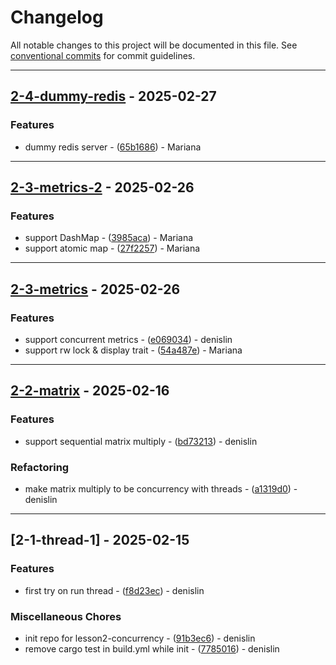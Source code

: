 # Changelog

All notable changes to this project will be documented in this file. See [conventional commits](https://www.conventionalcommits.org/) for commit guidelines.

---
## [2-4-dummy-redis](https://github.com/mariana-rust-bootcamp/02-concurrency/compare/v2-3-metrics-2..v2-4-dummy-redis) - 2025-02-27

### Features

- dummy redis server - ([65b1686](https://github.com/mariana-rust-bootcamp/02-concurrency/commit/65b1686e53201a0320e5a5f310c53d27a77f2d89)) - Mariana

---
## [2-3-metrics-2](https://github.com/mariana-rust-bootcamp/02-concurrency/compare/v2-3-metrics..v2-3-metrics-2) - 2025-02-26

### Features

- support DashMap - ([3985aca](https://github.com/mariana-rust-bootcamp/02-concurrency/commit/3985aca11d90dee086ea0631067b2fbc7790f19c)) - Mariana
- support atomic map - ([27f2257](https://github.com/mariana-rust-bootcamp/02-concurrency/commit/27f2257f4cecf981f7c28a900d950d155d0b253b)) - Mariana

---
## [2-3-metrics](https://github.com/mariana-rust-bootcamp/02-concurrency/compare/v2-2-matrix..v2-3-metrics) - 2025-02-26

### Features

- support concurrent metrics - ([e069034](https://github.com/mariana-rust-bootcamp/02-concurrency/commit/e06903485da03a5fdd0318b344f02aa175b8f315)) - denislin
- support rw lock & display trait - ([54a487e](https://github.com/mariana-rust-bootcamp/02-concurrency/commit/54a487e4c46315985a8d110a9ecb0c0ac624338b)) - Mariana

---
## [2-2-matrix](https://github.com/mariana-rust-bootcamp/02-concurrency/compare/v2-1-thread-1..v2-2-matrix) - 2025-02-16

### Features

- support sequential matrix multiply - ([bd73213](https://github.com/mariana-rust-bootcamp/02-concurrency/commit/bd73213045f8334e71675232e8e21cf1b83aa244)) - denislin

### Refactoring

- make matrix multiply to be concurrency with threads - ([a1319d0](https://github.com/mariana-rust-bootcamp/02-concurrency/commit/a1319d09d2ed88f05026e58cfacd8caa38276ef7)) - denislin

---
## [2-1-thread-1] - 2025-02-15

### Features

- first try on run thread - ([f8d23ec](https://github.com/mariana-rust-bootcamp/02-concurrency/commit/f8d23ec644346aeaa35182d32e72396413009817)) - denislin

### Miscellaneous Chores

- init repo for lesson2-concurrency - ([91b3ec6](https://github.com/mariana-rust-bootcamp/02-concurrency/commit/91b3ec61512018df72989c8a9d43acb0ca6ed553)) - denislin
- remove cargo test in build.yml while init - ([7785016](https://github.com/mariana-rust-bootcamp/02-concurrency/commit/77850163cbe0aa0bcd2c0528109c8b3e43bed8a8)) - denislin

<!-- generated by git-cliff -->
